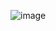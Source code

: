 ![image](https://github.com/shayvana/openingrecs/assets/19787070/a7890b6e-49fb-4668-ae99-5a27295197b3)
